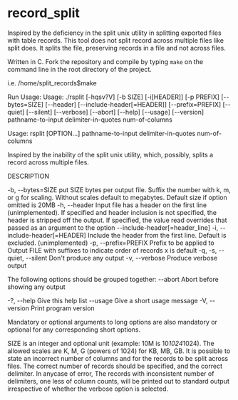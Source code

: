 # record_split
Inspired by the deficiency in the split unix utility in splitting exported files with table records.  This tool does not split record across multiple files like split does. It splits the file, preserving records in a file and not across files.


Written in C. Fork the repository and compile by typing `make` on the command line in the root directory of the project.


i.e. /home/split_records$make


Run Usage: Usage: ./rsplit [-hqsv?V] [-b SIZE] [-i[HEADER]] [-p PREFIX] [--bytes=SIZE]
            [--header] [--include-header[=HEADER]] [--prefix=PREFIX] [--quiet]
            [--silent] [--verbose] [--abort] [--help] [--usage] [--version]
            pathname-to-input delimiter-in-quotes num-of-columns

Usage: rsplit [OPTION...] pathname-to-input delimiter-in-quotes num-of-columns

Inspired by the inability of the split unix utility, which, possibly, splits a
record across multiple files.

 DESCRIPTION 

  -b, --bytes=SIZE           put SIZE bytes per output file. Suffix the number
                             with k, m, or g for scaling. Without scales
                             default to megabytes. Default size   if option
                             omitted is 20MB
  -h, --header               Input file has a header on the first line
                             (unimplemented). 	If specified and header
                             inclusion is not specified, the header is stripped
                             off the output. 	If specified, the value read
                             overrides that passed as an argument to the option
                             	--include-header[=header_line] 
  -i, --include-header[=HEADER]   Include the header from the first line.
                             Default is excluded. (unimplemented)
  -p, --prefix=PREFIX        Prefix to be applied to Output FILE with suffixes
                             to indicate order of records   x is default
  -q, -s, --quiet, --silent  Don't produce any output
  -v, --verbose              Produce verbose output

 The following options should be grouped together:
      --abort                Abort before showing any output

  -?, --help                 Give this help list
      --usage                Give a short usage message
  -V, --version              Print program version

Mandatory or optional arguments to long options are also mandatory or optional
for any corresponding short options.

SIZE  is  an  integer and optional unit (example: 10M is 10*1024*1024). The
allowed scales are K, M, G (powers of 1024) for KB, MB, GB.  It is possible to
state an incorrect number of columns and for the  records to be split across
files. The correct number of records should  be specified, and the correct
delimiter. In anycase of error,  The records with inconsistent number of
delimiters, one less of column counts,  will be printed out to standard output
irrespective of whether the verbose  option is selected.
